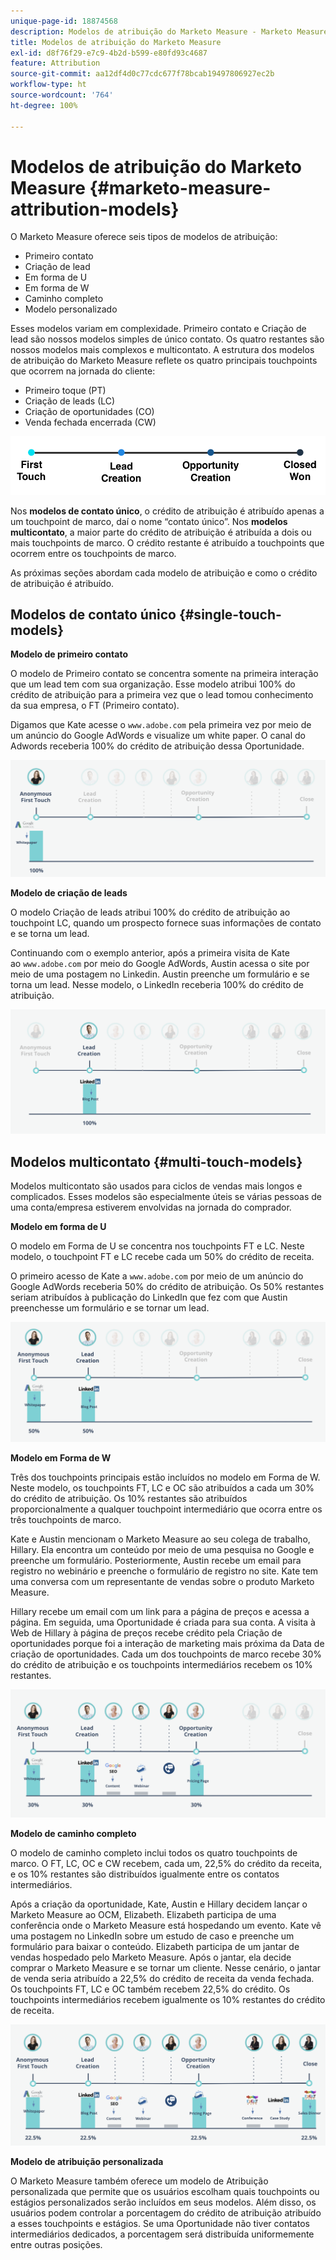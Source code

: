 ```yaml
---
unique-page-id: 18874568
description: Modelos de atribuição do Marketo Measure - Marketo Measure - Documentação do produto
title: Modelos de atribuição do Marketo Measure
exl-id: d8f76f29-e7c9-4b2d-b599-e80fd93c4687
feature: Attribution
source-git-commit: aa12df4d0c77cdc677f78bcab19497806927ec2b
workflow-type: ht
source-wordcount: '764'
ht-degree: 100%

---
```


# Modelos de atribuição do Marketo Measure {#marketo-measure-attribution-models}

O Marketo Measure oferece seis tipos de modelos de atribuição:

* Primeiro contato
* Criação de lead
* Em forma de U
* Em forma de W
* Caminho completo
* Modelo personalizado

Esses modelos variam em complexidade. Primeiro contato e Criação de lead são nossos modelos simples de único contato. Os quatro restantes são nossos modelos mais complexos e multicontato. A estrutura dos modelos de atribuição do Marketo Measure reflete os quatro principais touchpoints que ocorrem na jornada do cliente:

* Primeiro toque (PT)
* Criação de leads (LC)
* Criação de oportunidades (CO)
* Venda fechada encerrada (CW)

![](assets/1-1.png)

Nos **modelos de contato único**, o crédito de atribuição é atribuído apenas a um touchpoint de marco, daí o nome “contato único”.
Nos **modelos multicontato**, a maior parte do crédito de atribuição é atribuída a dois ou mais touchpoints de marco. O crédito restante é atribuído a touchpoints que ocorrem entre os touchpoints de marco.

As próximas seções abordam cada modelo de atribuição e como o crédito de atribuição é atribuído.

## Modelos de contato único {#single-touch-models}

**Modelo de primeiro contato**

O modelo de Primeiro contato se concentra somente na primeira interação que um lead tem com sua organização. Esse modelo atribui 100% do crédito de atribuição para a primeira vez que o lead tomou conhecimento da sua empresa, o FT (Primeiro contato).

Digamos que Kate acesse o `www.adobe.com` pela primeira vez por meio de um anúncio do Google AdWords e visualize um white paper. O canal do Adwords receberia 100% do crédito de atribuição dessa Oportunidade.

![](assets/2.png)

**Modelo de criação de leads**

O modelo Criação de leads atribui 100% do crédito de atribuição ao touchpoint LC, quando um prospecto fornece suas informações de contato e se torna um lead.

Continuando com o exemplo anterior, após a primeira visita de Kate ao `www.adobe.com` por meio do Google AdWords, Austin acessa o site por meio de uma postagem no Linkedin. Austin preenche um formulário e se torna um lead. Nesse modelo, o LinkedIn receberia 100% do crédito de atribuição.

![](assets/3.png)

## Modelos multicontato {#multi-touch-models}

Modelos multicontato são usados para ciclos de vendas mais longos e complicados. Esses modelos são especialmente úteis se várias pessoas de uma conta/empresa estiverem envolvidas na jornada do comprador.

**Modelo em forma de U**

O modelo em Forma de U se concentra nos touchpoints FT e LC. Neste modelo, o touchpoint FT e LC recebe cada um 50% do crédito de receita.

O primeiro acesso de Kate a `www.adobe.com` por meio de um anúncio do Google AdWords receberia 50% do crédito de atribuição. Os 50% restantes seriam atribuídos à publicação do LinkedIn que fez com que Austin preenchesse um formulário e se tornar um lead.

![](assets/4.png)

**Modelo em Forma de W**

Três dos touchpoints principais estão incluídos no modelo em Forma de W. Neste modelo, os touchpoints FT, LC e OC são atribuídos a cada um 30% do crédito de atribuição. Os 10% restantes são atribuídos proporcionalmente a qualquer touchpoint intermediário que ocorra entre os três touchpoints de marco.

Kate e Austin mencionam o Marketo Measure ao seu colega de trabalho, Hillary. Ela encontra um conteúdo por meio de uma pesquisa no Google e preenche um formulário. Posteriormente, Austin recebe um email para registro no webinário e preenche o formulário de registro no site. Kate tem uma conversa com um representante de vendas sobre o produto Marketo Measure.

Hillary recebe um email com um link para a página de preços e acessa a página. Em seguida, uma Oportunidade é criada para sua conta. A visita à Web de Hillary à página de preços recebe crédito pela Criação de oportunidades porque foi a interação de marketing mais próxima da Data de criação de oportunidades. Cada um dos touchpoints de marco recebe 30% do crédito de atribuição e os touchpoints intermediários recebem os 10% restantes.

![](assets/5.png)

**Modelo de caminho completo**

O modelo de caminho completo inclui todos os quatro touchpoints de marco. O FT, LC, OC e CW recebem, cada um, 22,5% do crédito da receita, e os 10% restantes são distribuídos igualmente entre os contatos intermediários.

Após a criação da oportunidade, Kate, Austin e Hillary decidem lançar o Marketo Measure ao OCM, Elizabeth. Elizabeth participa de uma conferência onde o Marketo Measure está hospedando um evento. Kate vê uma postagem no LinkedIn sobre um estudo de caso e preenche um formulário para baixar o conteúdo. Elizabeth participa de um jantar de vendas hospedado pelo Marketo Measure. Após o jantar, ela decide comprar o Marketo Measure e se tornar um cliente. Nesse cenário, o jantar de venda seria atribuído a 22,5% do crédito de receita da venda fechada. Os touchpoints FT, LC e OC também recebem 22,5% do crédito. Os touchpoints intermediários recebem igualmente os 10% restantes do crédito de receita.

![](assets/6.png)

**Modelo de atribuição personalizada**

O Marketo Measure também oferece um modelo de Atribuição personalizada que permite que os usuários escolham quais touchpoints ou estágios personalizados serão incluídos em seus modelos. Além disso, os usuários podem controlar a porcentagem do crédito de atribuição atribuído a esses touchpoints e estágios. Se uma Oportunidade não tiver contatos intermediários dedicados, a porcentagem será distribuída uniformemente entre outras posições.
